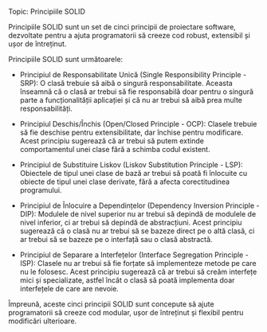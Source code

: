 Topic: Principiile SOLID

Principiile SOLID sunt un set de cinci principii de proiectare software, dezvoltate pentru a ajuta programatorii să creeze cod robust, extensibil și ușor de întreținut.

Principiile SOLID sunt următoarele:

- Principiul de Responsabilitate Unică (Single Responsibility Principle - SRP): O clasă trebuie să aibă o singură responsabilitate. Aceasta înseamnă că o clasă ar trebui să fie responsabilă doar pentru o singură parte a funcționalității aplicației și că nu ar trebui să aibă prea multe responsabilități.

- Principiul Deschis/Închis (Open/Closed Principle - OCP): Clasele trebuie să fie deschise pentru extensibilitate, dar închise pentru modificare. Acest principiu sugerează că ar trebui să putem extinde comportamentul unei clase fără a schimba codul existent.

- Principiul de Substituire Liskov (Liskov Substitution Principle - LSP): Obiectele de tipul unei clase de bază ar trebui să poată fi înlocuite cu obiecte de tipul unei clase derivate, fără a afecta corectitudinea programului.

- Principiul de Înlocuire a Dependințelor (Dependency Inversion Principle - DIP): Modulele de nivel superior nu ar trebui să depindă de modulele de nivel inferior, ci ar trebui să depindă de abstracțiuni. Acest principiu sugerează că o clasă nu ar trebui să se bazeze direct pe o altă clasă, ci ar trebui să se bazeze pe o interfață sau o clasă abstractă.

- Principiul de Separare a Interfețelor (Interface Segregation Principle - ISP): Clasele nu ar trebui să fie forțate să implementeze metode pe care nu le folosesc. Acest principiu sugerează că ar trebui să creăm interfețe mici și specializate, astfel încât o clasă să poată implementa doar interfețele de care are nevoie.

Împreună, aceste cinci principii SOLID sunt concepute să ajute programatorii să creeze cod modular, ușor de întreținut și flexibil pentru modificări ulterioare.
